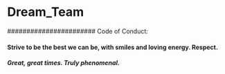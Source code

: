 # Dream_Team
####################### Code of Conduct: 

#### Strive to be the best we can be, with smiles and loving energy. Respect. 

##### Great, great times. Truly phenomenal.
